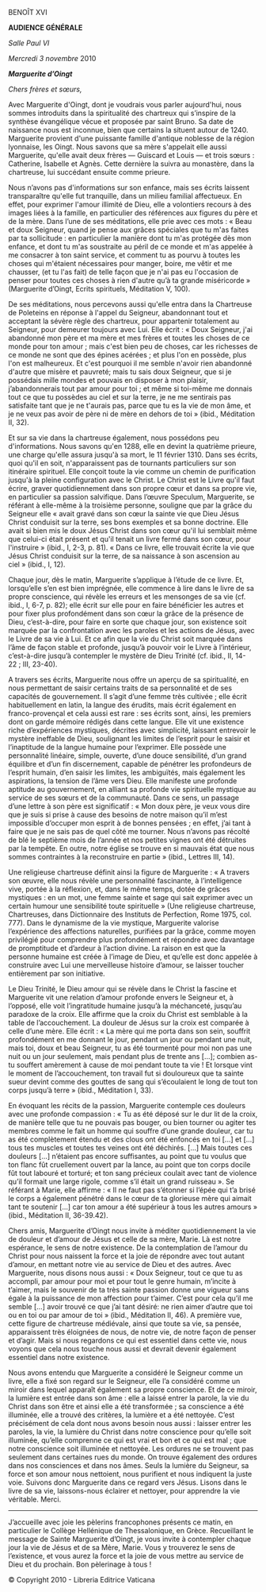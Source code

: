 BENOÎT XVI

**AUDIENCE GÉNÉRALE**

*Salle Paul VI*

*Mercredi 3 novembre* 2010

***Marguerite d’Oingt***

*Chers frères et sœurs,*

Avec Marguerite d'Oingt, dont je voudrais vous parler aujourd'hui, nous sommes introduits dans la spiritualité des chartreux qui s’inspire de la synthèse évangélique vécue et proposée par saint Bruno. Sa date de naissance nous est inconnue, bien que certains la situent autour de 1240. Marguerite provient d'une puissante famille d'antique noblesse de la région lyonnaise, les Oingt. Nous savons que sa mère s'appelait elle aussi Marguerite, qu'elle avait deux frères — Guiscard et Louis — et trois sœurs : Catherine, Isabelle et Agnès. Cette dernière la suivra au monastère, dans la chartreuse, lui succédant ensuite comme prieure.

Nous n’avons pas d'informations sur son enfance, mais ses écrits laissent transparaître qu'elle fut tranquille, dans un milieu familial affectueux. En effet, pour exprimer l'amour illimité de Dieu, elle a volontiers recours à des images liées à la famille, en particulier des références aux figures du père et de la mère. Dans l’une de ses méditations, elle prie avec ces mots : « Beau et doux Seigneur, quand je pense aux grâces spéciales que tu m'as faites par ta sollicitude : en particulier la manière dont tu m'as protégée dès mon enfance, et dont tu m'as soustraite au péril de ce monde et m'as appelée à me consacrer à ton saint service, et comment tu as pourvu à toutes les choses qui m'étaient nécessaires pour manger, boire, me vêtir et me chausser, (et tu l'as fait) de telle façon que je n'ai pas eu l'occasion de penser pour toutes ces choses à rien d'autre qu’à ta grande miséricorde » (Marguerite d’Oingt, Ecrits spirituels, Méditation V, 100).

De ses méditations, nous percevons aussi qu'elle entra dans la Chartreuse de Poleteins en réponse à l'appel du Seigneur, abandonnant tout et acceptant la sévère règle des chartreux, pour appartenir totalement au Seigneur, pour demeurer toujours avec Lui. Elle écrit : « Doux Seigneur, j'ai abandonné mon père et ma mère et mes frères et toutes les choses de ce monde pour ton amour ; mais c'est bien peu de choses, car les richesses de ce monde ne sont que des épines acérées ; et plus l'on en possède, plus l'on est malheureux. Et c'est pourquoi il me semble n'avoir rien abandonné d'autre que misère et pauvreté; mais tu sais doux Seigneur, que si je possédais mille mondes et pouvais en disposer à mon plaisir, j’abandonnerais tout par amour pour toi ; et même si toi-même me donnais tout ce que tu possèdes au ciel et sur la terre, je ne me sentirais pas satisfaite tant que je ne t'aurais pas, parce que tu es la vie de mon âme, et je ne veux pas avoir de père ni de mère en dehors de toi » (ibid., Méditation II, 32).

Et sur sa vie dans la chartreuse également, nous possédons peu d'informations. Nous savons qu'en 1288, elle en devint la quatrième prieure, une charge qu'elle assura jusqu'à sa mort, le 11 février 1310. Dans ses écrits, quoi qu'il en soit, n'apparaissent pas de tournants particuliers sur son itinéraire spirituel. Elle conçoit toute la vie comme un chemin de purification jusqu'à la pleine configuration avec le Christ. Le Christ est le Livre qu'il faut écrire, graver quotidiennement dans son propre cœur et dans sa propre vie, en particulier sa passion salvifique. Dans l’œuvre Speculum, Marguerite, se référant à elle-même à la troisième personne, souligne que par la grâce du Seigneur elle « avait gravé dans son cœur la sainte vie que Dieu Jésus Christ conduisit sur la terre, ses bons exemples et sa bonne doctrine. Elle avait si bien mis le doux Jésus Christ dans son cœur qu'il lui semblait même que celui-ci était présent et qu'il tenait un livre fermé dans son cœur, pour l'instruire » (ibid., I, 2-3, p. 81). « Dans ce livre, elle trouvait écrite la vie que Jésus Christ conduisit sur la terre, de sa naissance à son ascension au ciel » (ibid., I, 12).

Chaque jour, dès le matin, Marguerite s’applique à l’étude de ce livre. Et, lorsqu’elle s’en est bien imprégnée, elle commence à lire dans le livre de sa propre conscience, qui révèle les erreurs et les mensonges de sa vie (cf. ibid., I, 6-7, p. 82); elle écrit sur elle pour en faire bénéficier les autres et pour fixer plus profondément dans son cœur la grâce de la présence de Dieu, c’est-à-dire, pour faire en sorte que chaque jour, son existence soit marquée par la confrontation avec les paroles et les actions de Jésus, avec le Livre de sa vie à Lui. Et ce afin que la vie du Christ soit marquée dans l’âme de façon stable et profonde, jusqu’à pouvoir voir le Livre à l’intérieur, c’est-à-dire jusqu’à contempler le mystère de Dieu Trinité (cf. ibid., II, 14-22 ; III, 23-40).

A travers ses écrits, Marguerite nous offre un aperçu de sa spiritualité, en nous permettant de saisir certains traits de sa personnalité et de ses capacités de gouvernement. Il s’agit d’une femme très cultivée ; elle écrit habituellement en latin, la langue des érudits, mais écrit également en franco-provençal et cela aussi est rare : ses écrits sont, ainsi, les premiers dont on garde mémoire rédigés dans cette langue. Elle vit une existence riche d’expériences mystiques, décrites avec simplicité, laissant entrevoir le mystère ineffable de Dieu, soulignant les limites de l’esprit pour le saisir et l’inaptitude de la langue humaine pour l’exprimer. Elle possède une personnalité linéaire, simple, ouverte, d’une douce sensibilité, d’un grand équilibre et d’un fin discernement, capable de pénétrer les profondeurs de l’esprit humain, d’en saisir les limites, les ambiguïtés, mais également les aspirations, la tension de l’âme vers Dieu. Elle manifeste une profonde aptitude au gouvernement, en alliant sa profonde vie spirituelle mystique au service de ses sœurs et de la communauté. Dans ce sens, un passage d’une lettre à son père est significatif : « Mon doux père, je veux vous dire que je suis si prise à cause des besoins de notre maison qu’il m’est impossible d’occuper mon esprit à de bonnes pensées ; en effet, j’ai tant à faire que je ne sais pas de quel côté me tourner. Nous n’avons pas récolté de blé le septième mois de l’année et nos petites vignes ont été détruites par la tempête. En outre, notre église se trouve en si mauvais état que nous sommes contraintes à la reconstruire en partie » (ibid., Lettres III, 14).

Une religieuse chartreuse définit ainsi la figure de Marguerite : « A travers son œuvre, elle nous révèle une personnalité fascinante, à l’intelligence vive, portée à la réflexion, et, dans le même temps, dotée de grâces mystiques : en un mot, une femme sainte et sage qui sait exprimer avec un certain humour une sensibilité toute spirituelle » (Une religieuse chartreuse, Chartreuses, dans Dictionnaire des Instituts de Perfection, Rome 1975, col. 777). Dans le dynamisme de la vie mystique, Marguerite valorise l’expérience des affections naturelles, purifiées par la grâce, comme moyen privilégié pour comprendre plus profondément et répondre avec davantage de promptitude et d’ardeur à l’action divine. La raison en est que la personne humaine est créée à l’image de Dieu, et qu’elle est donc appelée à construire avec Lui une merveilleuse histoire d’amour, se laisser toucher entièrement par son initiative.

Le Dieu Trinité, le Dieu amour qui se révèle dans le Christ la fascine et Marguerite vit une relation d’amour profonde envers le Seigneur et, à l’opposé, elle voit l’ingratitude humaine jusqu’à la méchanceté, jusqu’au paradoxe de la croix. Elle affirme que la croix du Christ est semblable à la table de l’accouchement. La douleur de Jésus sur la croix est comparée à celle d’une mère. Elle écrit : « La mère qui me porta dans son sein, souffrit profondément en me donnant le jour, pendant un jour ou pendant une nuit, mais toi, doux et beau Seigneur, tu as été tourmenté pour moi non pas une nuit ou un jour seulement, mais pendant plus de trente ans [...]; combien as-tu souffert amèrement à cause de moi pendant toute ta vie ! Et lorsque vint le moment de l’accouchement, ton travail fut si douloureux que ta sainte sueur devint comme des gouttes de sang qui s’écoulaient le long de tout ton corps jusqu’à terre » (ibid., Méditation I, 33).

En évoquant les récits de la passion, Marguerite contemple ces douleurs avec une profonde compassion : « Tu as été déposé sur le dur lit de la croix, de manière telle que tu ne pouvais pas bouger, ou bien tourner ou agiter tes membres comme le fait un homme qui souffre d’une grande douleur, car tu as été complètement étendu et des clous ont été enfoncés en toi [...] et [...] tous tes muscles et toutes tes veines ont été déchirés. [...] Mais toutes ces douleurs [...] n’étaient pas encore suffisantes, au point que tu voulus que ton flanc fût cruellement ouvert par la lance, au point que ton corps docile fût tout labouré et torturé; et ton sang précieux coulait avec tant de violence qu’il formait une large rigole, comme s’il était un grand ruisseau ». Se référant à Marie, elle affirme : « Il ne faut pas s’étonner si l’épée qui t’a brisé le corps a également pénétré dans le cœur de ta glorieuse mère qui aimait tant te soutenir [...] car ton amour a été supérieur à tous les autres amours » (ibid., Méditation II, 36-39.42).

Chers amis, Marguerite d’Oingt nous invite à méditer quotidiennement la vie de douleur et d’amour de Jésus et celle de sa mère, Marie. Là est notre espérance, le sens de notre existence. De la contemplation de l’amour du Christ pour nous naissent la force et la joie de répondre avec tout autant d’amour, en mettant notre vie au service de Dieu et des autres. Avec Marguerite, nous disons nous aussi : « Doux Seigneur, tout ce que tu as accompli, par amour pour moi et pour tout le genre humain, m’incite à t’aimer, mais le souvenir de ta très sainte passion donne une vigueur sans égale à la puissance de mon affection pour t’aimer. C’est pour cela qu’il me semble [...] avoir trouvé ce que j’ai tant désiré: ne rien aimer d’autre que toi ou en toi ou par amour de toi » (ibid., Méditation II, 46). A première vue, cette figure de chartreuse médiévale, ainsi que toute sa vie, sa pensée, apparaissent très éloignées de nous, de notre vie, de notre façon de penser et d’agir. Mais si nous regardons ce qui est essentiel dans cette vie, nous voyons que cela nous touche nous aussi et devrait devenir également essentiel dans notre existence.

Nous avons entendu que Marguerite a considéré le Seigneur comme un livre, elle a fixé son regard sur le Seigneur, elle l’a considéré comme un miroir dans lequel apparaît également sa propre conscience. Et de ce miroir, la lumière est entrée dans son âme : elle a laissé entrer la parole, la vie du Christ dans son être et ainsi elle a été transformée ; sa conscience a été illuminée, elle a trouvé des critères, la lumière et a été nettoyée. C’est précisément de cela dont nous avons besoin nous aussi : laisser entrer les paroles, la vie, la lumière du Christ dans notre conscience pour qu’elle soit illuminée, qu’elle comprenne ce qui est vrai et bon et ce qui est mal ; que notre conscience soit illuminée et nettoyée. Les ordures ne se trouvent pas seulement dans certaines rues du monde. On trouve également des ordures dans nos consciences et dans nos âmes. Seuls la lumière du Seigneur, sa force et son amour nous nettoient, nous purifient et nous indiquent la juste voie. Suivons donc Marguerite dans ce regard vers Jésus. Lisons dans le livre de sa vie, laissons-nous éclairer et nettoyer, pour apprendre la vie véritable. Merci.

* * *

J’accueille avec joie les pèlerins francophones présents ce matin, en particulier le Collège Hellénique de Thessalonique, en Grèce. Recueillant le message de Sainte Marguerite d’Oingt, je vous invite à contempler chaque jour la vie de Jésus et de sa Mère, Marie. Vous y trouverez le sens de l’existence, et vous aurez la force et la joie de vous mettre au service de Dieu et du prochain. Bon pèlerinage à tous !

© Copyright 2010 - Libreria Editrice Vaticana